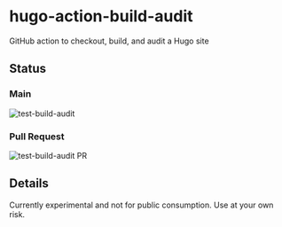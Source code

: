# hugo-action-build-audit
GitHub action to checkout, build, and audit a Hugo site

## Status

### Main

![test-build-audit](https://github.com/danielfdickinson/hugo-action-build-audit/actions/workflows/test-build-audit/badge.svg)

### Pull Request

![test-build-audit PR](https://github.com/danielfdickinson/hugo-action-build-audit/actions/workflows/test-build-audit/badge.svg?event=pull_request)

## Details

Currently experimental and not for public consumption. Use at your own risk.
